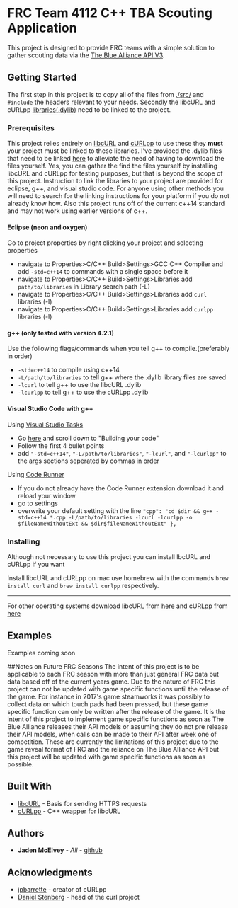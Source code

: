 # FRC Team 4112 C++ TBA Scouting Application
This project is designed to provide FRC teams with a simple solution to gather scouting data via the [The Blue Alliance API V3](https://www.thebluealliance.com/apidocs/v3). 

## Getting Started
The first step in this project is to copy all of the files from [./src/](https://github.com/JadenMcElvey/4112-Cpp-TBA-Scouting-Application/tree/master/src) and `#include` the headers relevant to your needs. Secondly the libcURL and cURLpp [libraries(.dylib)](https://github.com/JadenMcElvey/4112-Cpp-TBA-Scouting-Application/tree/master/Libraries) need to be linked to the project.

### Prerequisites
This project relies entirely on [libcURL](https://curl.haxx.se/libcurl/) and [cURLpp](http://www.curlpp.org) to use these they **must** your project must be linked to these libraries. I've provided the .dylib files that need to be linked [here](https://github.com/JadenMcElvey/4112-Cpp-TBA-Scouting-Application/tree/master/Libraries) to alleviate the need of having to download the files yourself. Yes, you can gather the find the files yourself by installing libcURL and cURLpp for testing purposes, but that is beyond the scope of this project. 
Instruction to link the libraries to your project are provided for eclipse, g++, and visual studio code. For anyone using other methods you will need to search for the linking instructions for your platform if you do not already know how. Also this project runs off of the current c++14 standard and may not work using earlier versions of c++.

#### Eclipse (neon and oxygen)
Go to project properties by right clicking your project and selecting properties  
* navigate to Properties>C/C++ Build>Settings>GCC C++ Compiler and add `-std=c++14` to commands with a single space before it
* navigate to Properties>C/C++ Build>Settings>Libraries add `path/to/libraries` in Library search path (-L)
* navigate to Properties>C/C++ Build>Settings>Libraries add `curl` libraries (-l)
* navigate to Properties>C/C++ Build>Settings>Libraries add `curlpp` libraries (-l)

#### g++ (only tested with version 4.2.1)
Use the following flags/commands when you tell g++ to compile.(preferably in order)  
* `-std=c++14` to compile using c++14
* `-L/path/to/libraries` to tell g++ where the .dylib library files are saved
* `-lcurl` to tell g++ to use the libcURL .dylib
* `-lcurlpp` to tell g++ to use the cURLpp .dylib

#### Visual Studio Code with g++
Using [Visual Studio Tasks](https://code.visualstudio.com/docs/languages/cpp#_getting-started)
* Go [here](https://code.visualstudio.com/docs/languages/cpp#_getting-started) and scroll down to "Building your code"
* Follow the first 4 bullet points
* add `"-std=c++14"`, `"-L/path/to/libraries"`, `"-lcurl"`, and `"-lcurlpp"` to the args sections seperated by commas in order

Using [Code Runner](https://marketplace.visualstudio.com/items?itemName=formulahendry.code-runner)
* If you do not already have the Code Runner extension download it and reload your window
* go to settings
* overwrite your default setting with the line `"cpp": "cd $dir && g++ -std=c++14 *.cpp -L/path/to/libraries -lcurl -lcurlpp -o $fileNameWithoutExt && $dir$fileNameWithoutExt"
    },`

### Installing
Although not necessary to use this project you can install lbcURL and cURLpp if you want

Install libcURL and cURLpp on mac use homebrew with the commands `brew install curl` and `brew install curlpp` respectively.
***
For other operating systems download libcURL from [here](https://curl.haxx.se/download.html) and cURLpp from [here](https://github.com/jpbarrette/curlpp/releases)

## Examples
Examples coming soon

##Notes on Future FRC Seasons
The intent of this project is to be applicable to each FRC season with more than just general FRC data but data based off of the current years game. Due to the nature of FRC this project can not be updated with game specific functions until the release of the game. For instance in 2017's game steamworks it was possibly to collect data on which touch pads had been pressed, but these game specific function can only be written after the release of the game. It is the intent of this project to implement game specific functions as soon as The Blue Alliance releases their API models or assuming they do not pre release their API models, when calls can be made to their API after week one of competition. These are currently the limitations of this project due to the game reveal format of FRC and the reliance on The Blue Alliance API but this project will be updated with game specific functions as soon as possible.

## Built With
* [libcURL](https://curl.haxx.se) - Basis for sending HTTPS requests
* [cURLpp](http://www.curlpp.org) - C++ wrapper for libcURL

## Authors
* **Jaden McElvey** - *All* - [github](https://github.com/JadenMcElvey)

## Acknowledgments
* [jpbarrette](https://github.com/jpbarrette) - creator of cURLpp
* [Daniel Stenberg](https://daniel.haxx.se) - head of the curl project